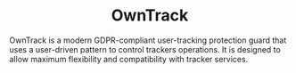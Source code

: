 # <div align="center">OwnTrack</div>

OwnTrack is a modern GDPR-compliant user-tracking protection guard that uses a user-driven pattern to control trackers operations. It is designed to allow maximum flexibility and compatibility with tracker services.
